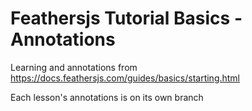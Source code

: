 # Feathersjs Tutorial Basics - Annotations

Learning and annotations from https://docs.feathersjs.com/guides/basics/starting.html

Each lesson's annotations is on its own branch
